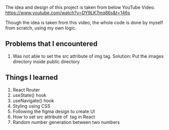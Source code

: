 
The idea and design of this project is taken from below YouTube Video.
https://www.youtube.com/watch?v=DY9LK7mq86s&t=146s

Though the idea is taken from this video, the whole code is done by myself from scratch, using my own logic.

## Problems that I encountered
1. Was not able to set the src attribute of img tag.
Solution: Put the images directory inside public directory

## Things I learned
1. React Router
2. useState() hook
3. useNavigate() hook
4. Styling using CSS
5. Following the figma design to create UI
6. How to set src attribute of <img> tag in React
7. Random number generation between two numbers

